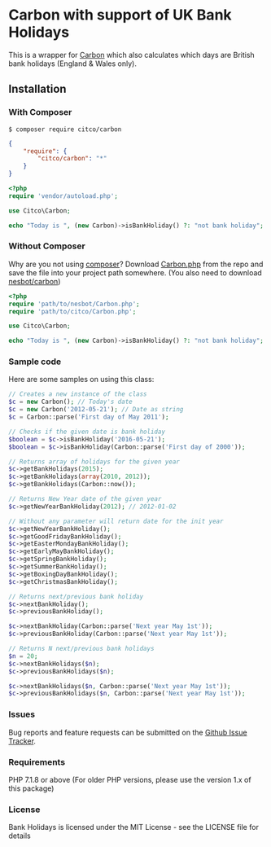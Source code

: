 # Carbon with support of UK Bank Holidays
This is a wrapper for [Carbon](https://github.com/briannesbitt/Carbon) which also calculates which days are British bank holidays (England &amp; Wales only).

<a name="install"></a>
## Installation

<a name="install-composer"></a>
### With Composer

```
$ composer require citco/carbon
```

```json
{
    "require": {
        "citco/carbon": "*"
    }
}
```

```php
<?php
require 'vendor/autoload.php';

use Citco\Carbon;

echo "Today is ", (new Carbon)->isBankHoliday() ?: "not bank holiday";
```

<a name="install-nocomposer"></a>
### Without Composer

Why are you not using [composer](http://getcomposer.org/)? Download [Carbon.php](https://github.com/citco/carbon/blob/master/src/Carbon.php) from the repo and save the file into your project path somewhere. (You also need to download [nesbot/carbon](https://github.com/briannesbitt/Carbon))

```php
<?php
require 'path/to/nesbot/Carbon.php';
require 'path/to/citco/Carbon.php';

use Citco\Carbon;

echo "Today is ", (new Carbon)->isBankHoliday() ?: "not bank holiday";
```

<a name="sample-code"></a>
### Sample code

Here are some samples on using this class:
```php
// Creates a new instance of the class
$c = new Carbon(); // Today's date
$c = new Carbon('2012-05-21'); // Date as string
$c = Carbon::parse('First day of May 2011');

// Checks if the given date is bank holiday
$boolean = $c->isBankHoliday('2016-05-21');
$boolean = $c->isBankHoliday(Carbon::parse('First day of 2000'));

// Returns array of holidays for the given year
$c->getBankHolidays(2015);
$c->getBankHolidays(array(2010, 2012));
$c->getBankHolidays(Carbon::now());

// Returns New Year date of the given year
$c->getNewYearBankHoliday(2012); // 2012-01-02

// Without any parameter will return date for the init year
$c->getNewYearBankHoliday();
$c->getGoodFridayBankHoliday();
$c->getEasterMondayBankHoliday();
$c->getEarlyMayBankHoliday();
$c->getSpringBankHoliday();
$c->getSummerBankHoliday();
$c->getBoxingDayBankHoliday();
$c->getChristmasBankHoliday();

// Returns next/previous bank holiday
$c->nextBankHoliday();
$c->previousBankHoliday();

$c->nextBankHoliday(Carbon::parse('Next year May 1st'));
$c->previousBankHoliday(Carbon::parse('Next year May 1st'));

// Returns N next/previous bank holidays
$n = 20;
$c->nextBankHolidays($n);
$c->previousBankHolidays($n);

$c->nextBankHolidays($n, Carbon::parse('Next year May 1st'));
$c->previousBankHolidays($n, Carbon::parse('Next year May 1st'));

```

<a name="issues"></a>
### Issues
Bug reports and feature requests can be submitted on the [Github Issue Tracker](https://github.com/citco/carbon/issues).

<a name="requirements"></a>
### Requirements

PHP 7.1.8 or above (For older PHP versions, please use the version 1.x of this package)

<a name="license"></a>
### License

Bank Holidays is licensed under the MIT License - see the LICENSE file for details
